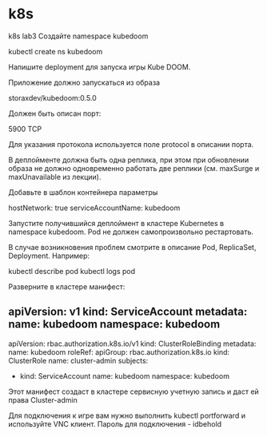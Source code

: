 # k8s
k8s lab3
Cоздайте namespace kubedoom

kubectl create ns kubedoom

Напишите deployment для запуска игры Kube DOOM.

Приложение должно запускаться из образа

storaxdev/kubedoom:0.5.0

Должен быть описан порт:

5900 TCP

Для указания протокола используется поле protocol в описании порта.

В деплойменте должна быть одна реплика, при этом при обновлении образа не должно одновременно работать две реплики (см. maxSurge и maxUnavailable из лекции).

Добавьте в шаблон контейнера параметры

hostNetwork: true
serviceAccountName: kubedoom

Запустите получившийся деплоймент в кластере Kubernetes в namespace kubedoom. Pod не должен самопроизвольно рестартовать.

В случае возникновения проблем смотрите в описание Pod, ReplicaSet, Deployment. Например:

kubectl describe pod <pod name>
kubectl logs pod <pod name>

Разверните в кластере манифест:

apiVersion: v1
kind: ServiceAccount
metadata:
  name: kubedoom
  namespace: kubedoom
---
apiVersion: rbac.authorization.k8s.io/v1
kind: ClusterRoleBinding
metadata:
  name: kubedoom
roleRef:
  apiGroup: rbac.authorization.k8s.io
  kind: ClusterRole
  name: cluster-admin
subjects:
  - kind: ServiceAccount
    name: kubedoom
    namespace: kubedoom

Этот манифест создаст в кластере сервисную учетную запись и даст ей права Cluster-admin

Для подключения к игре вам нужно выполнить kubectl portforward и используйте VNC клиент. Пароль для подключения - idbehold
